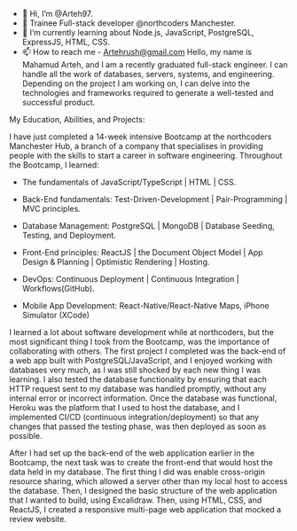 - 👋 Hi, I’m @Arteh97.
- 👀 Trainee Full-stack developer @northcoders Manchester.
- 🌱 I’m currently learning about Node.js, JavaScript, PostgreSQL, ExpressJS, HTML, CSS.
- 📫 How to reach me - Artehrush@gmail.com
Hello, my name is Mahamud Arteh, and I am a recently graduated full-stack engineer. I can handle all the work of databases, servers, systems, and engineering. Depending on the project I am working on, I can delve into the technologies and frameworks required to generate a well-tested and successful product.

My Education, Abilities, and Projects:

I have just completed a 14-week intensive Bootcamp at the northcoders Manchester Hub, a branch of a company that specialises in providing people with the skills to start a career in software engineering. Throughout the Bootcamp, I learned:

- The fundamentals of JavaScript/TypeScript | HTML | CSS.

- Back-End fundamentals: Test-Driven-Development | Pair-Programming | MVC principles.

- Database Management: PostgreSQL | MongoDB | Database Seeding, Testing, and Deployment.

- Front-End principles: ReactJS | the Document Object Model | App Design & Planning | Optimistic
Rendering | Hosting.

- DevOps: Continuous Deployment | Continuous Integration | Workflows(GitHub).

- Mobile App Development: React-Native/React-Native Maps, iPhone Simulator (XCode)

I learned a lot about software development while at northcoders, but the most significant thing I took from the Bootcamp, was the importance of collaborating with others. The first project I completed was the back-end of a web app built with PostgreSQL/JavaScript, and I enjoyed working with databases very much, as I was still shocked by each new thing I was learning. I also tested the database functionality by ensuring that each HTTP request sent to my database was handled promptly, without any internal error or incorrect information. Once the database was functional, Heroku was the platform that I used to host the database, and I implemented CI/CD (continuous integration/deployment) so that any changes that passed the testing phase, was then deployed as soon as possible.

After I had set up the back-end of the web application earlier in the Bootcamp, the next task was to create the front-end that would host the data held in my database. The first thing I did was enable cross-origin resource sharing, which allowed a server other than my local host to access the database. Then, I designed the basic structure of the web application that I wanted to build, using Excalidraw. Then, using HTML, CSS, and ReactJS, I created a responsive multi-page web application that mocked a review website.
